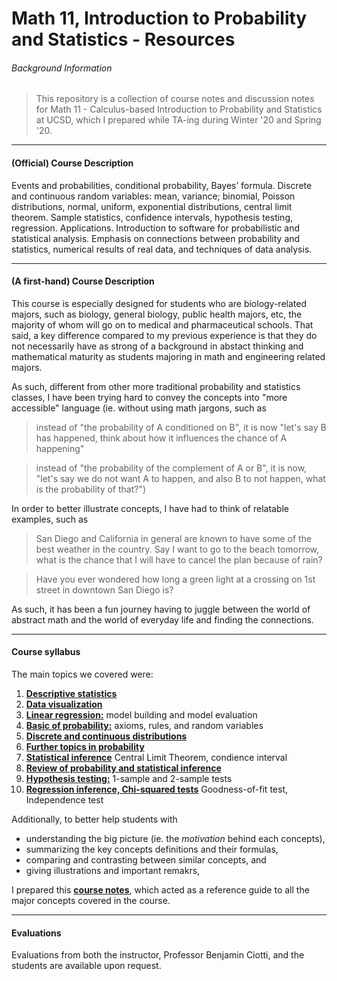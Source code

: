 # Math 11, Introduction to Probability and Statistics - Resources

###### Background Information

>  This repository is a collection of course notes and discussion notes for Math 11 - Calculus-based Introduction to Probability and Statistics at UCSD, which I prepared while TA-ing during Winter '20 and Spring '20.

***

#### (Official) Course Description

Events and probabilities, conditional probability, Bayes’ formula. Discrete and continuous random variables: mean, variance; binomial, Poisson distributions, normal, uniform, exponential distributions, central limit theorem. Sample statistics, confidence intervals, hypothesis testing, regression. Applications. Introduction to software for probabilistic and statistical analysis. Emphasis on connections between probability and statistics, numerical results of real data, and techniques of data analysis.

***

#### (A first-hand) Course Description

This course is especially designed for students who are biology-related majors, such as biology, general biology, public health majors, etc, the majority of whom will go on to medical and pharmaceutical schools. That said, a key difference compared to my previous experience is that they do not necessarily have as strong of a background in abstact thinking and mathematical maturity as students majoring in math and engineering related majors.

As such, different from other more traditional probability and statistics classes, I have been trying hard to convey the concepts into "more accessible" language (ie. without using math jargons, such as

> instead of "the probability of A conditioned on B", it is now "let's say B has happened, think about how it influences the chance of A happening"

> instead of "the probability of the complement of A or B", it is now, "let's say we do not want A to happen, and also B to not happen, what is the probability of that?")

In order to better illustrate concepts, I have had to think of relatable examples, such as

> San Diego and California in general are known to have some of the best weather in the country. Say I want to go to the beach tomorrow, what is the chance that I will have to cancel the plan because of rain?

> Have you ever wondered how long a green light at a crossing on 1st street in downtown San Diego is?

As such, it has been a fun journey having to juggle between the world of abstract math and the world of everyday life and finding the connections.

***

#### Course syllabus

The main topics we covered were:

1. __[Descriptive statistics](https://github.com/thn003/math11_TA/blob/master/Math%2011%20-%20Discussion%201.pdf)__
2. __[Data visualization](https://github.com/thn003/math11_TA/blob/master/Math%2011%20-%20Discussion%202.pdf)__
3. __[Linear regression:](https://github.com/thn003/math11_TA/blob/master/Math%2011%20-%20Discussion%203.pdf)__ model building and model evaluation
4. __[Basic of probability:](https://github.com/thn003/math11_TA/blob/master/Math%2011%20-%20Discussion%204.pdf)__ axioms, rules, and random variables
5. __[Discrete and continuous distributions](https://github.com/thn003/math11_TA/blob/master/Math%2011%20-%20Discussion%205.pdf)__
6. __[Further topics in probability](https://github.com/thn003/math11_TA/blob/master/Math%2011%20-%20Discussion%206.pdf)__
7. __[Statistical inference](https://github.com/thn003/math11_TA/blob/master/Math%2011%20-%20Discussion%207.pdf)__ Central Limit Theorem, condience interval
8. __[Review of probability and statistical inference](https://github.com/thn003/math11_TA/blob/master/Math%2011%20-%20Discussion%208.pdf)__
9. __[Hypothesis testing:](https://github.com/thn003/math11_TA/blob/master/Math%2011%20-%20Discussion%209.pdf)__ 1-sample and 2-sample tests
10. __[Regression inference, Chi-squared tests](https://github.com/thn003/math11_TA/blob/master/Math%2011%20-%20Discussion%2010.pdf)__ Goodness-of-fit test, Independence test

Additionally, to better help students with 

*  understanding the big picture (ie. the *motivation* behind each concepts), 
*  summarizing the key concepts definitions and their formulas, 
*  comparing and contrasting between similar concepts, and 
*  giving illustrations and important remakrs, 

I prepared this __[course notes](https://github.com/thn003/math11_TA/blob/master/Math%2011%20-%20Course%20Notes.pdf)__, which acted as a reference guide to all the major concepts covered in the course.


***

#### Evaluations

Evaluations from both the instructor, Professor Benjamin Ciotti, and the students are available upon request.
